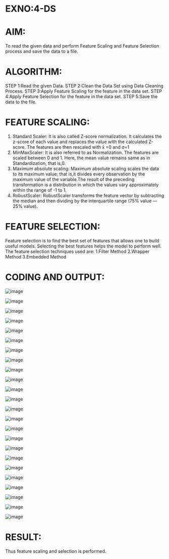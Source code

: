 # EXNO:4-DS
# AIM:
To read the given data and perform Feature Scaling and Feature Selection process and save the
data to a file.

# ALGORITHM:
STEP 1:Read the given Data.
STEP 2:Clean the Data Set using Data Cleaning Process.
STEP 3:Apply Feature Scaling for the feature in the data set.
STEP 4:Apply Feature Selection for the feature in the data set.
STEP 5:Save the data to the file.

# FEATURE SCALING:
1. Standard Scaler: It is also called Z-score normalization. It calculates the z-score of each value and replaces the value with the calculated Z-score. The features are then rescaled with x̄ =0 and σ=1
2. MinMaxScaler: It is also referred to as Normalization. The features are scaled between 0 and 1. Here, the mean value remains same as in Standardization, that is,0.
3. Maximum absolute scaling: Maximum absolute scaling scales the data to its maximum value; that is,it divides every observation by the maximum value of the variable.The result of the preceding transformation is a distribution in which the values vary approximately within the range of -1 to 1.
4. RobustScaler: RobustScaler transforms the feature vector by subtracting the median and then dividing by the interquartile range (75% value — 25% value).

# FEATURE SELECTION:
Feature selection is to find the best set of features that allows one to build useful models. Selecting the best features helps the model to perform well.
The feature selection techniques used are:
1.Filter Method
2.Wrapper Method
3.Embedded Method

# CODING AND OUTPUT:
![image](https://github.com/user-attachments/assets/2b49dc3d-4fb4-480a-ac38-b57085a139e1)

![image](https://github.com/user-attachments/assets/3cee7406-7e16-439c-b835-23a569fa9f35)

![image](https://github.com/user-attachments/assets/9dbff13c-3961-4372-978e-841977c07448)

![image](https://github.com/user-attachments/assets/0b075c41-94eb-46c2-ac85-cc5c518516e0)

![image](https://github.com/user-attachments/assets/b13acb54-bfd0-49c5-8cea-092be739ea18)

![image](https://github.com/user-attachments/assets/41a2c587-369b-41f2-ba63-7c594eeaffae)

![image](https://github.com/user-attachments/assets/23ece262-14f0-4a3d-97e4-28cf8f43b2ab)

![image](https://github.com/user-attachments/assets/a00d0395-93b5-4026-8250-641664af1b7c)

![image](https://github.com/user-attachments/assets/1e34502c-382b-455c-a807-139a3e9f2d56)

![image](https://github.com/user-attachments/assets/0764e2cb-04b6-4bfa-b91b-893634fdf19d)

![image](https://github.com/user-attachments/assets/15d969be-e981-46bd-9949-50350df0ca26)

![image](https://github.com/user-attachments/assets/c7c4e0b7-754a-4550-a5e2-2f9098a6d377)

![image](https://github.com/user-attachments/assets/2595b59f-ec9f-4346-9f38-570b22917903)

![image](https://github.com/user-attachments/assets/7c470216-475c-4421-b9d0-4e96b5b31b59)

![image](https://github.com/user-attachments/assets/81dbd040-5941-4290-84ec-62b74d808097)

![image](https://github.com/user-attachments/assets/76005c97-d45a-4265-9dbf-627975fd6d5c)

![image](https://github.com/user-attachments/assets/9d425ed0-f8ec-4854-917b-1cf4cf5532ca)

![image](https://github.com/user-attachments/assets/c86d5d0b-f998-440f-9bb9-2ec88f32b9de)

![image](https://github.com/user-attachments/assets/78dfe827-4f5e-4e5b-ad91-b9bbede1c535)

![image](https://github.com/user-attachments/assets/4360c48b-26c8-471a-b0fc-ebefbbcb8508)

![image](https://github.com/user-attachments/assets/d24ffbb0-4b26-4785-978d-135fe8a602dd)

![image](https://github.com/user-attachments/assets/09dfb869-fe90-4a6d-807d-4a38cf4292f8)

![image](https://github.com/user-attachments/assets/7700e336-4e80-4792-8662-0de4d8633da3)

![image](https://github.com/user-attachments/assets/a5636de8-a19b-49fc-9bea-4fb21666545f)




# RESULT:
  Thus feature scaling and selection is performed.
